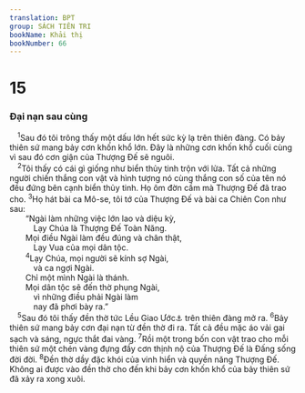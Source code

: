 ```yaml
---
translation: BPT
group: SÁCH TIÊN TRI
bookName: Khải thị 
bookNumber: 66
---
```


<div class="title"><h1>15</h1><h3>Đại nạn sau cùng</h3></div>
<span class="verse kh_15_1"> <sup>1</sup>Sau đó tôi trông thấy một dấu lớn hết sức kỳ lạ trên thiên đàng. Có bảy thiên sứ mang bảy cơn khốn khổ lớn. Đây là những cơn khốn khổ cuối cùng vì sau đó cơn giận của Thượng Đế sẽ nguôi.<br/></span>
<span class="verse kh_15_2"> <sup>2</sup>Tôi thấy có cái gì giống như biển thủy tinh trộn với lửa. Tất cả những người chiến thắng con vật và hình tượng nó cùng thắng con số của tên nó đều đứng bên cạnh biển thủy tinh. Họ ôm đờn cầm mà Thượng Đế đã trao cho.</span>
<span class="verse kh_15_3"><sup>3</sup>Họ hát bài ca Mô-se, tôi tớ của Thượng Đế và bài ca Chiên Con như sau:<br/>  “Ngài làm những việc lớn lao và diệu kỳ,<br/>   Lạy Chúa là Thượng Đế Toàn Năng.<br/>  Mọi điều Ngài làm đều đúng và chân thật,<br/>   Lạy Vua của mọi dân tộc.<br/></span>
<span class="verse kh_15_4">  <sup>4</sup>Lạy Chúa, mọi người sẽ kính sợ Ngài,<br/>   và ca ngợi Ngài.<br/>  Chỉ một mình Ngài là thánh.<br/>  Mọi dân tộc sẽ đến thờ phụng Ngài,<br/>   vì những điều phải Ngài làm<br/>   nay đã phơi bày ra.”<br/></span>
<span class="verse kh_15_5"> <sup>5</sup>Sau đó tôi thấy đền thờ tức Lều Giao Ước<a data-toggle="tooltip" data-placement="bottom" title="Hay “Lều Thánh nơi Thượng Đế hiện diện.” Trong thời Cựu Ước từ nầy chỉ Lều Thánh, là một toà nhà di động nơi CHÚA ở với dân Ngài. Trong lều ấy có bảng đá ghi Mười Mệnh lệnh, là “bằng chứng” hay “chứng cớ” của Giao Ước Thượng Đế lập với dân Ngài. Xem Xuất 25:8-22.">⚓</a> trên thiên đàng mở ra.</span>
<span class="verse kh_15_6"><sup>6</sup>Bảy thiên sứ mang bảy cơn đại nạn từ đền thờ đi ra. Tất cả đều mặc áo vải gai sạch và sáng, ngực thắt đai vàng.</span>
<span class="verse kh_15_7"><sup>7</sup>Rồi một trong bốn con vật trao cho mỗi thiên sứ một chén vàng đựng đầy cơn thịnh nộ của Thượng Đế là Đấng sống đời đời.</span>
<span class="verse kh_15_8"><sup>8</sup>Đền thờ dầy đặc khói của vinh hiển và quyền năng Thượng Đế. Không ai được vào đền thờ cho đến khi bảy cơn khốn khổ của bảy thiên sứ đã xảy ra xong xuôi.<br/></span>
